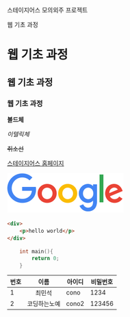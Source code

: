 <!-- Markdown -->

<!-- Markup 언어
쓰는데로 표현해주는 (연산이 없는 언어)
작성하는 내용을 html로 변경해줌
쉽게 html로 문서를 작성하게 해주는 언어 -->

스테이지어스 모의외주 프로젝트

웹 기초 과정

<!-- h태크 -->
# 웹 기초 과정 
## 웹 기초 과정
### 웹 기초 과정

**볼드체**

*이텔릭체*

~~취소선~~

<!-- a태그 -->
[스테이지어스 홈페이지](http://stageus.co.kr)

<!-- img -->
![엑스 박스](img/googlelogo_color_272x92dp.png)

<!-- 코드태크 -->
```html
<div>
    <p>hello world</p>
</div>
```
```c++
    int main(){
        return 0;
    }
```

|번호|이름|아이디|비밀번호|
|---|:-:|---|---|
|1|최민석|cono|1234|
|2|코딩하는노예|cono2|123456|
